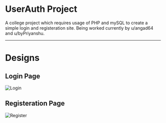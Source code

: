 # UserAuth Project
A college project which requires usage of PHP and mySQL to create a simple login and registeration site. Being worked currently by u/angad64 and u/byPriyanshu. 

---

# Designs
## Login Page
![Login](https://i.ibb.co/cT8HMMK/Login-Page.png)

## Registeration Page
![Register](https://i.ibb.co/68NLpjG/Register-Page.png)